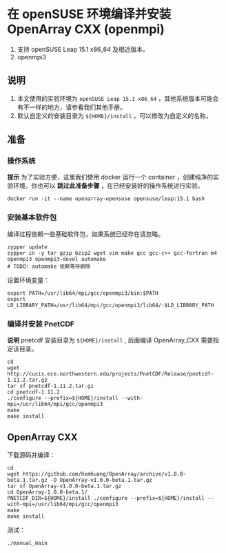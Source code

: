 # 在 openSUSE 环境编译并安装 OpenArray CXX (openmpi)

1. 支持 openSUSE Leap 15.1 x86_64 及相近版本。
2. openmpi3

## 说明

1. 本文使用的实验环境为 `openSUSE Leap 15.1 x86_64` ，其他系统版本可能会有不一样的地方，请参看我们其他手册。
2. 默认自定义的安装目录为 `${HOME}/install` ，可以修改为自定义的名称。

## 准备

### 操作系统

**提示** 为了实验方便，这里我们使用 docker 运行一个 container ，创建纯净的实验环境。你也可以 **跳过此准备步骤** ，在已经安装好的操作系统进行实验。

```shell
docker run -it --name openarray-opensuse opensuse/leap:15.1 bash
```

### 安装基本软件包

编译过程依赖一些基础软件包，如果系统已经存在请忽略。

```shell
zypper update
zypper in -y tar gzip bzip2 wget vim make gcc gcc-c++ gcc-fortran m4 openmpi3 openmpi3-devel automake
# TODO: automake 依赖等待删除
```

设置环境变量：

```shell
export PATH=/usr/lib64/mpi/gcc/openmpi3/bin:$PATH
export LD_LIBRARY_PATH=/usr/lib64/mpi/gcc/openmpi3/lib64/:$LD_LIBRARY_PATH
```

### 编译并安装 PnetCDF

**说明** pnetcdf 安装目录为 `${HOME}/install` , 后面编译 OpenArray_CXX 需要指定该目录。

```shell
cd
wget http://cucis.ece.northwestern.edu/projects/PnetCDF/Release/pnetcdf-1.11.2.tar.gz
tar xf pnetcdf-1.11.2.tar.gz
cd pnetcdf-1.11.2
./configure --prefix=${HOME}/install --with-mpi=/usr/lib64/mpi/gcc/openmpi3
make
make install
```

## OpenArray CXX

下载源码并编译：

```shell
cd
wget https://github.com/hxmhuang/OpenArray/archive/v1.0.0-beta.1.tar.gz -O OpenArray-v1.0.0-beta.1.tar.gz
tar xf OpenArray-v1.0.0-beta.1.tar.gz
cd OpenArray-1.0.0-beta.1/
PNETCDF_DIR=${HOME}/install ./configure --prefix=${HOME}/install --with-mpi=/usr/lib64/mpi/gcc/openmpi3
make
make install
```

测试：

```shell
./manual_main
```

